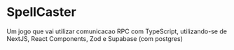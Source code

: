 # SpellCaster
Um jogo que vai utilizar comunicacao RPC com TypeScript, utilizando-se de NextJS, React Components, Zod e Supabase (com postgres)
